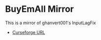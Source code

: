 # BuyEmAll Mirror

This is a mirror of ghanvert001's InputLagFix 

- [Curseforge URL](https://www.curseforge.com/wow/addons/inputlagfix)
